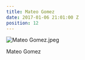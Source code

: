 ```yaml
---
title: Mateo Gomez
date: 2017-01-06 21:01:00 Z
position: 12
---
```


![Mateo Gomez.jpeg](/uploads/Mateo%20Gomez.jpeg)

Mateo Gomez